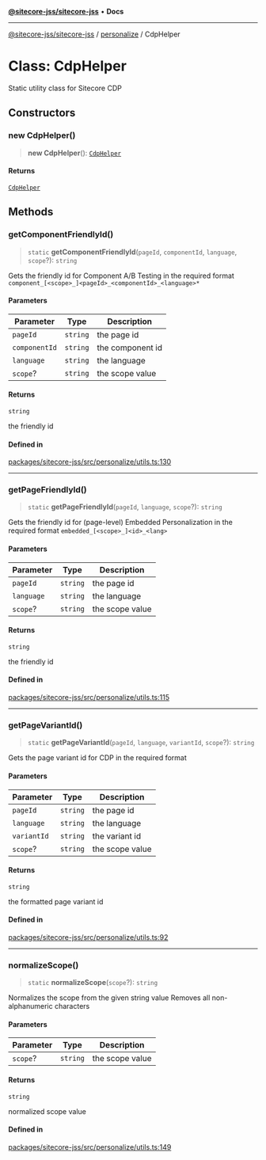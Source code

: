 [**@sitecore-jss/sitecore-jss**](../../README.md) • **Docs**

***

[@sitecore-jss/sitecore-jss](../../README.md) / [personalize](../README.md) / CdpHelper

# Class: CdpHelper

Static utility class for Sitecore CDP

## Constructors

### new CdpHelper()

> **new CdpHelper**(): [`CdpHelper`](CdpHelper.md)

#### Returns

[`CdpHelper`](CdpHelper.md)

## Methods

### getComponentFriendlyId()

> `static` **getComponentFriendlyId**(`pageId`, `componentId`, `language`, `scope`?): `string`

Gets the friendly id for Component A/B Testing in the required format `component_[<scope>_]<pageId>_<componentId>_<language>*`

#### Parameters

| Parameter | Type | Description |
| ------ | ------ | ------ |
| `pageId` | `string` | the page id |
| `componentId` | `string` | the component id |
| `language` | `string` | the language |
| `scope`? | `string` | the scope value |

#### Returns

`string`

the friendly id

#### Defined in

[packages/sitecore-jss/src/personalize/utils.ts:130](https://github.com/Sitecore/jss/blob/8a4b494b94688cf3e3919ca9b89762334d163535/packages/sitecore-jss/src/personalize/utils.ts#L130)

***

### getPageFriendlyId()

> `static` **getPageFriendlyId**(`pageId`, `language`, `scope`?): `string`

Gets the friendly id for (page-level) Embedded Personalization in the required format `embedded_[<scope>_]<id>_<lang>`

#### Parameters

| Parameter | Type | Description |
| ------ | ------ | ------ |
| `pageId` | `string` | the page id |
| `language` | `string` | the language |
| `scope`? | `string` | the scope value |

#### Returns

`string`

the friendly id

#### Defined in

[packages/sitecore-jss/src/personalize/utils.ts:115](https://github.com/Sitecore/jss/blob/8a4b494b94688cf3e3919ca9b89762334d163535/packages/sitecore-jss/src/personalize/utils.ts#L115)

***

### getPageVariantId()

> `static` **getPageVariantId**(`pageId`, `language`, `variantId`, `scope`?): `string`

Gets the page variant id for CDP in the required format

#### Parameters

| Parameter | Type | Description |
| ------ | ------ | ------ |
| `pageId` | `string` | the page id |
| `language` | `string` | the language |
| `variantId` | `string` | the variant id |
| `scope`? | `string` | the scope value |

#### Returns

`string`

the formatted page variant id

#### Defined in

[packages/sitecore-jss/src/personalize/utils.ts:92](https://github.com/Sitecore/jss/blob/8a4b494b94688cf3e3919ca9b89762334d163535/packages/sitecore-jss/src/personalize/utils.ts#L92)

***

### normalizeScope()

> `static` **normalizeScope**(`scope`?): `string`

Normalizes the scope from the given string value
Removes all non-alphanumeric characters

#### Parameters

| Parameter | Type | Description |
| ------ | ------ | ------ |
| `scope`? | `string` | the scope value |

#### Returns

`string`

normalized scope value

#### Defined in

[packages/sitecore-jss/src/personalize/utils.ts:149](https://github.com/Sitecore/jss/blob/8a4b494b94688cf3e3919ca9b89762334d163535/packages/sitecore-jss/src/personalize/utils.ts#L149)

